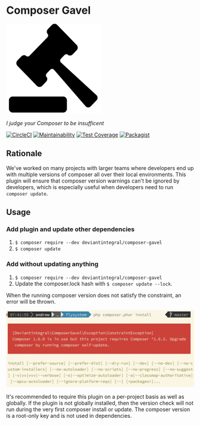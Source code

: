 # Composer Gavel

[![Gavel](img/noun_131778_cc.png)](https://thenounproject.com/search/?q=gavel&i=131778)

_I judge your Composer to be insufficent_

[![CircleCI](https://circleci.com/gh/deviantintegral/composer-gavel.svg?style=svg)](https://circleci.com/gh/deviantintegral/composer-gavel) [![Maintainability](https://api.codeclimate.com/v1/badges/d5b9443b2d5daf11d34a/maintainability)](https://codeclimate.com/github/deviantintegral/composer-gavel/maintainability) [![Test Coverage](https://api.codeclimate.com/v1/badges/d5b9443b2d5daf11d34a/test_coverage)](https://codeclimate.com/github/deviantintegral/composer-gavel/test_coverage) [![Packagist](https://img.shields.io/packagist/dt/deviantintegral/composer-gavel.svg)](https://packagist.org/packages/deviantintegral/composer-gavel)

## Rationale

We've worked on many projects with larger teams where developers end up with
multiple versions of composer all over their local environments. This plugin
will ensure that composer version warnings can't be ignored by developers, which
is especially useful when developers need to run `composer update`.

## Usage

### Add plugin and update other dependencies

1. `$ composer require --dev deviantintegral/composer-gavel`
1. `$ composer update`

### Add without updating anything

1. `$ composer require --dev deviantintegral/composer-gavel`
1. Update the composer.lock hash with `$ composer update --lock`.

When the running composer version does not satisfy the constraint, an error
will be thrown.

![gavel error](img/gavel-error.png)

It's recommended to require this plugin on a per-project basis as well as
globally. If the plugin is not globally installed, then the version check will
not run during the very first composer install or update. The composer version
is a root-only key and is not used in dependencies.
